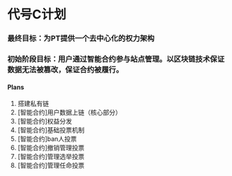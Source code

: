 # 代号C计划
### 最终目标：为PT提供一个去中心化的权力架构
### 初始阶段目标：用户通过智能合约参与站点管理。以区块链技术保证数据无法被篡改，保证合约被履行。

#### Plans
1. 搭建私有链
2. [智能合约]用户数据上链（核心部分）
3. [智能合约]权益分发
4. [智能合约]基础投票机制
5. [智能合约]ban人投票
6. [智能合约]撤销管理投票
7. [智能合约]管理选举投票
8. [智能合约]管理任命投票
